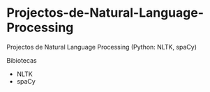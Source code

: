 # Projectos-de-Natural-Language-Processing
Projectos de Natural Language Processing (Python: NLTK, spaCy)

Bibiotecas
- NLTK
- spaCy

